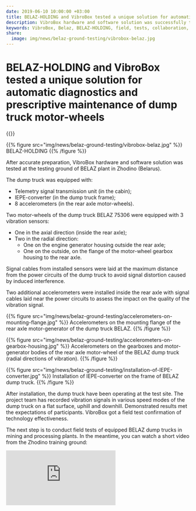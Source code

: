 ```yaml
---
date: 2019-06-10 10:00:00 +03:00
title: BELAZ-HOLDING and VibroBox tested a unique solution for automatic diagnostics and prescriptive maintenance of dump truck motor-wheels
description: VibroBox hardware and software solution was successfully tested at the testing ground of BELAZ plant in Zhodino (Belarus). Non-stationary equipment is also efficiently covered by vibration-based diagnostics.
keywords: VibroBox, Belaz, BELAZ-HOLDING, field, tests, collaboration, Zhodino, Belarus, vibration-based, diagnostics, dump, truck, dumpster, dump-truck, non-stationary, motor-wheel
share:
  image: img/news/belaz-ground-testing/vibrobox-belaz.jpg
---
```

# BELAZ-HOLDING and VibroBox tested a unique solution for automatic diagnostics and prescriptive maintenance of dump truck motor-wheels

{{<date>}}

{{% figure src="img/news/belaz-ground-testing/vibrobox-belaz.jpg" %}}
BELAZ-HOLDING
{{% /figure %}}

After accurate preparation, VibroBox hardware and software solution was tested at the testing ground of BELAZ plant in Zhodino (Belarus).

The dump truck was equipped with:

* Telemetry signal transmission unit (in the cabin);
* IEPE-converter (in the dump truck frame);
* 8 accelerometers (in the rear axle motor-wheels).

Two motor-wheels of the dump truck BELAZ 75306 were equipped with 3 vibration sensors:

* One in the axial direction (inside the rear axle);
* Two in the radial direction:
  * One on the engine generator housing outside the rear axle;
  * One on the outside, on the flange of the motor-wheel gearbox housing to the rear axle.

Signal cables from installed sensors were laid at the maximum distance from the power circuits of the dump truck to avoid signal distortion caused by induced interference.

Two additional accelerometers were installed inside the rear axle with signal cables laid near the power circuits to assess the impact on the quality of the vibration signal.

{{% figure src="img/news/belaz-ground-testing/accelerometers-on-mounting-flange.jpg" %}}
Accelerometers on the mounting flange of the rear axle motor-generator of the dump truck BELAZ.
{{% /figure %}}

{{% figure src="img/news/belaz-ground-testing/accelerometers-on-gearbox-housing.jpg" %}}
Accelerometers on the gearboxes and motor-generator bodies of the rear axle motor-wheel of the BELAZ dump truck (radial directions of vibration).
{{% /figure %}}

{{% figure src="img/news/belaz-ground-testing/installation-of-IEPE-converter.jpg" %}}
Installation of IEPE-converter on the frame of BELAZ dump truck.
{{% /figure %}}

After installation, the dump truck have been operating at the test site. The project team has recorded vibration signals in various speed modes of the dump truck on a flat surface, uphill and downhill. Demonstrated results met the expectations of participants. VibroBox got a field test confirmation of technology effectiveness.

The next step is to conduct field tests of equipped BELAZ dump trucks in mining and processing plants. In the meantime, you can watch a short video from the Zhodino training ground:

<div class="content-video-container">
  <iframe class="content-video"
    src="https://www.youtube.com/embed/wtaKBzZE-jI"
    frameborder="0"
    allow="accelerometer; autoplay; encrypted-media; gyroscope; picture-in-picture" allowfullscreen>
  </iframe>
</div>
